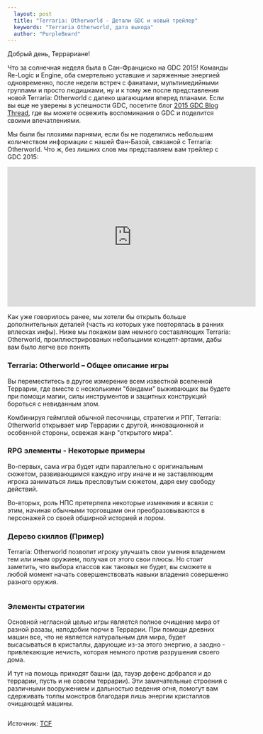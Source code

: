 ```yaml
---
  layout: post
  title: "Terraria: Otherworld - Детали GDC и новый трейлер"
  keywords: "Terraria Otherworld, дата выхода"
  author: "PurpleBeard"
---
```


Добрый день, Террариане!

Что за солнечная неделя была в Сан-Франциско на GDC 2015! Команды Re-Logic и Engine, оба смертельно уставшие и заряженные энергией одновременно, после недели встреч с фанатами, мультимедийными группами и просто людишками, ну и к тому же после представления новой Terraria: Otherworld с далеко шагающими вперед планами. Если вы еще не уверены в успешности GDC, посетите блог <a href="http://forums.terraria.org/index.php?threads/re-logic-game-developers-conference-blog.12848/" rel="nofollow">2015 GDC Blog Thread</a>, где вы можете освежить воспоминания о GDC и поделится своими впечатлениями.

Мы были бы плохими парнями, если бы не поделились небольшим количеством информации с нашей Фан-Базой, связаной с Terraria: Otherworld. Что ж, без лишних слов мы представляем вам трейлер с GDC 2015:

<iframe width="560" height="315" src="https://www.youtube.com/embed/U1HpkvoMXnw" frameborder="0" allowfullscreen></iframe>

Как уже говорилось ранее, мы хотели бы открыть больше дополнительных деталей (часть из которых уже повторялась в ранних вплесках инфы). Ниже мы покажем вам немного составляющих Terraria: Otherworld, проиллюстрированых небольшими концепт-артами, дабы вам было легче все понять

### Terraria: Otherworld – Общее описание игры

Вы переместитесь в другое измерение всем известной вселенной Террарии, где вместе с несколькими "бандами" выживающих вы будете при помощи магии, силы инструментов и защитных конструкций бороться с невиданным злом.

Комбинируя геймплей обычной песочницы, стратегии и РПГ, Terraria: Otherworld открывает мир Террарии с другой, инновационной и особенной стороны, освежая жанр "открытого мира".

### RPG элементы - Некоторые примеры

Во-первых, сама игра будет идти параллельно с оригинальным сюжетом, развивающимся каждую игру иначе и не заставляющим игрока заниматься лишь пресловутым сюжетом, даря ему свободу действий.

Во-вторых, роль НПС претерпела некоторые изменения и всвязи с этим, начиная обычными торговцами они преобразовываются в персонажей со своей обширной историей и лором.

### Дерево скиллов (Пример)

Terraria: Otherworld позволит игроку улучшать свои умения владением тем или иным оружием, получая от этого свои плюсы. Но стоит заметить, что выбора классов как таковых не будет, вы сможете в любой момент начать совершенствовать навыки владения совершенно разного оружия.

<div align="center">
	<img src="{{site.base_path}}images/posts/gdc-result/machine.png" alt="" />
</div>

### Элементы стратегии

Основной негласной целью игры является полное очищение мира от разной разазы, наподобии порчи в Террарии. При помощи древних машин все, что не является натуральным для мира, будет высасываться в кристаллы, дарующие из-за этого энергию, а заодно - привлекающие нечисть, которая немного против разрушения своего дома.

И тут на помощь приходят башни (да, тауэр дефенс добрался и до террарии, пусть и не совсем террарии). Эти замечательные строения с различными вооружением и дальностью ведения огня, помогут вам сдерживать толпы монстров благодаря лишь энергии кристаллов очищающей машины.

<div align="center">
	<img src="{{site.base_path}}images/posts/gdc-result/tower.png" alt="" />
</div>

Источник: <a href="http://forums.terraria.org/index.php?threads/terraria-otherworld-post-gdc-details-trailer.13943/" rel="nofollow">TCF</a>
